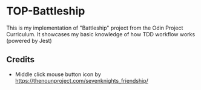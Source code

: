 # TOP-Battleship

This is my implementation of "Battleship" project from the Odin Project Curriculum. It showcases my basic knowledge of how TDD workflow works (powered by Jest)

## Credits

- Middle click mouse button icon by https://thenounproject.com/sevenknights_friendship/
